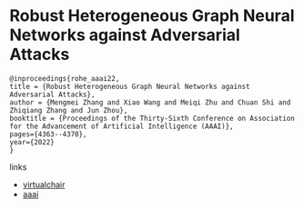 # Robust Heterogeneous Graph Neural Networks against Adversarial Attacks

```
@inproceedings{rohe_aaai22,
title = {Robust Heterogeneous Graph Neural Networks against Adversarial Attacks},
author = {Mengmei Zhang and Xiao Wang and Meiqi Zhu and Chuan Shi and Zhiqiang Zhang and Jun Zhou},
booktitle = {Proceedings of the Thirty-Sixth Conference on Association for the Advancement of Artificial Intelligence (AAAI)},
pages={4363--4370},
year={2022}
}
```

links
- [virtualchair](https://aaai-2022.virtualchair.net/poster_aaai11130)
- [aaai](https://ojs.aaai.org/index.php/AAAI/article/view/20357)
